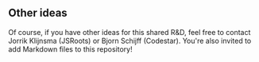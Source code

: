 ## Other ideas

Of course, if you have other ideas for this shared R&D, feel free to contact Jorrik Klijnsma (JSRoots) or Bjorn Schijff (Codestar). You're also invited to add Markdown files to this repository!